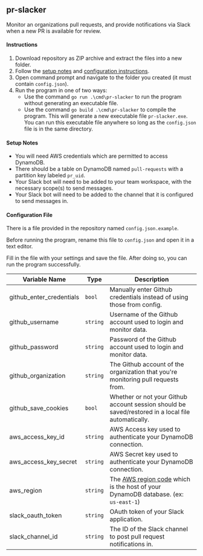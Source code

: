 ## pr-slacker
Monitor an organizations pull requests, and provide notifications via Slack when a new PR is available for review.

#### Instructions

1. Download repository as ZIP archive and extract the files into a new folder.
2. Follow the [setup notes](#setup-notes) and [configuration instructions](#configuration-file).
3. Open command prompt and navigate to the folder you created (it must contain `config.json`).
4. Run the program in one of two ways:
    - Use the command `go run .\cmd\pr-slacker` to run the program without generating an executable file.
    - Use the command `go build .\cmd\pr-slacker` to compile the program. This will generate a new executable file `pr-slacker.exe`.   
        You can run this executable file anywhere so long as the `config.json` file is in the same directory.
        
#### Setup Notes
- You will need AWS credentials which are permitted to access DynamoDB.
- There should be a table on DynamoDB named `pull-requests` with a partition key labeled `pr_uid`.
- Your Slack bot will need to be added to your team workspace, with the necessary scope(s) to send messages.
- Your Slack bot will need to be added to the channel that it is configured to send messages in.

#### Configuration File

There is a file provided in the repository named `config.json.example`.

Before running the program, rename this file to `config.json` and open it in a text editor.

Fill in the file with your settings and save the file. After doing so, you can run the program successfully.

| Variable Name            | Type          | Description                                                                                                                                            |
| -------------            | ------------- | -------------                                                                                                                                          |
| github_enter_credentials | `bool`        | Manually enter Github credentials instead of using those from config.
| github_username          | `string`      | Username of the Github account used to login and monitor data.                                                                                         |
| github_password          | `string`      | Password of the Github account used to login and monitor data.                                                                                         |
| github_organization      | `string`      | The Github account of the organization that you're monitoring pull requests from.                                                                      |
| github_save_cookies      | `bool`        | Whether or not your Github account session should be saved/restored in a local file automatically.                                                     |
| aws_access_key_id        | `string`      | AWS Access key used to authenticate your DynamoDB connection.                                                                                          |
| aws_access_key_secret    | `string`      | AWS Secret key used to authenticate your DynamoDB connection.                                                                                          |
| aws_region               | `string`      | The [AWS region code](https://docs.aws.amazon.com/general/latest/gr/ddb.html#ddb_region) which is the host of your DynamoDB database. (ex: `us-east-1`) |
| slack_oauth_token        | `string`      | OAuth token of your Slack application.                                                                                                                 |
| slack_channel_id         | `string`      | The ID of the Slack channel to post pull request notifications in.                                                                                     |

